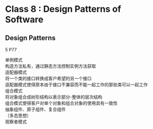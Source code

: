 # Class 8 : Design Patterns of Software

## Design Patterns

5 P77  

单例模式  
    构造方法私有，通过静态方法控制实例方法获取  
适配器模式  
    将一个类的接口转换成客户希望的另一个接口  
    适配器模式使得原本由于接口不兼容而不能一起工作的那些类可以一起工作  
组合模式  
    将对象组合成树形结构以表示部分-整体的层次结构  
    组合模式使得客户对单个对象和组合对象的使用具有一致性  
    抽象组件、原子组件、复合组件  
    （多态思想）  
观察者模式  
